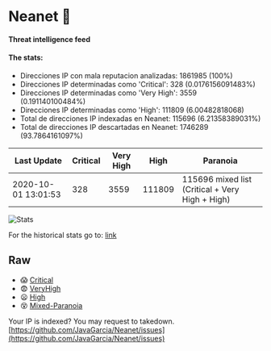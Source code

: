 # Neanet :hocho:
#### Threat intelligence feed
#### The stats:

- Direcciones IP con mala reputacion analizadas: 1861985 (100%)
- Direcciones IP determinadas como 'Critical':  328 (0.0176156091483%)
- Direcciones IP determinadas como 'Very High':  3559 (0.191140100484%)
- Direcciones IP determinadas como 'High':  111809 (6.00482818068)
- Total de direcciones IP indexadas en Neanet:  115696 (6.21358389031%)
- Total de direcciones IP descartadas en Neanet:  1746289 (93.7864161097%)

| Last Update | Critical | Very High | High | Paranoia |
| --- | --- | --- | --- | --- |
| 2020-10-01 13:01:53 | 328 | 3559 | 111809 | 115696 mixed list (Critical + Very High + High)|

![Stats](https://docs.google.com/spreadsheets/d/e/2PACX-1vSnaNMIXVabIpDJjufMlzH7poXnshF3mgd8Is1g9ytUEzVsP5my4Trn8f-xkoLLQ38xpL3HtmUexLo6/pubchart?oid=501124687&format=image)

For the historical stats go to: [link](/stats.csv)
## Raw
- :scream: [Critical](https://raw.githubusercontent.com/JavaGarcia/Neanet/master/blacklists/neanet_critical.txt)
- :fearful: [VeryHigh](https://raw.githubusercontent.com/JavaGarcia/Neanet/master/blacklists/neanet_veryHigh.txtt)
- :frowning: [High](https://raw.githubusercontent.com/JavaGarcia/Neanet/master/blacklists/neanet_high.txt)
- :dizzy_face: [Mixed-Paranoia](https://raw.githubusercontent.com/JavaGarcia/Neanet/master/blacklists/neanet_all.txt)


Your IP is indexed? You may request to takedown. [https://github.com/JavaGarcia/Neanet/issues](https://github.com/JavaGarcia/Neanet/issues)





















































































































































































































































































































































































































































































































































































































































































































































































































































































































































































































































































































































































